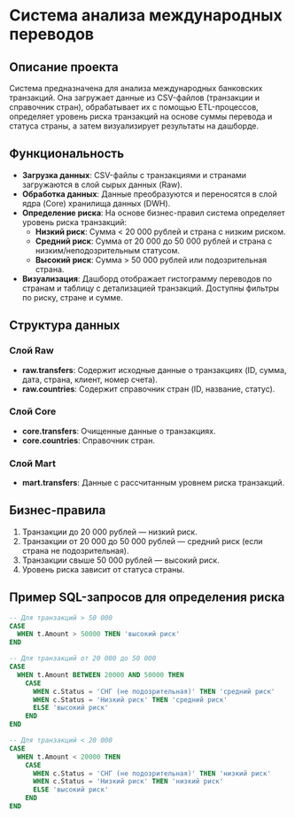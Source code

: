 # Система анализа международных переводов

## Описание проекта
Система предназначена для анализа международных банковских транзакций. Она загружает данные из CSV-файлов (транзакции и справочник стран), обрабатывает их с помощью ETL-процессов, определяет уровень риска транзакций на основе суммы перевода и статуса страны, а затем визуализирует результаты на дашборде.

## Функциональность
- **Загрузка данных**: CSV-файлы с транзакциями и странами загружаются в слой сырых данных (Raw).
- **Обработка данных**: Данные преобразуются и переносятся в слой ядра (Core) хранилища данных (DWH).
- **Определение риска**: На основе бизнес-правил система определяет уровень риска транзакций:
  - **Низкий риск**: Сумма < 20 000 рублей и страна с низким риском.
  - **Средний риск**: Сумма от 20 000 до 50 000 рублей и страна с низким/неподозрительным статусом.
  - **Высокий риск**: Сумма > 50 000 рублей или подозрительная страна.
- **Визуализация**: Дашборд отображает гистограмму переводов по странам и таблицу с детализацией транзакций. Доступны фильтры по риску, стране и сумме.

## Структура данных
### Слой Raw
- **raw.transfers**: Содержит исходные данные о транзакциях (ID, сумма, дата, страна, клиент, номер счета).
- **raw.countries**: Содержит справочник стран (ID, название, статус).

### Слой Core
- **core.transfers**: Очищенные данные о транзакциях.
- **core.countries**: Справочник стран.

### Слой Mart
- **mart.transfers**: Данные с рассчитанным уровнем риска транзакций.

## Бизнес-правила
1. Транзакции до 20 000 рублей — низкий риск.
2. Транзакции от 20 000 до 50 000 рублей — средний риск (если страна не подозрительная).
3. Транзакции свыше 50 000 рублей — высокий риск.
4. Уровень риска зависит от статуса страны.

## Пример SQL-запросов для определения риска
```sql
-- Для транзакций > 50 000
CASE
  WHEN t.Amount > 50000 THEN 'высокий риск'
END

-- Для транзакций от 20 000 до 50 000
CASE
  WHEN t.Amount BETWEEN 20000 AND 50000 THEN
    CASE
      WHEN c.Status = 'СНГ (не подозрительная)' THEN 'средний риск'
      WHEN c.Status = 'Низкий риск' THEN 'средний риск'
      ELSE 'высокий риск'
    END
END

-- Для транзакций < 20 000
CASE
  WHEN t.Amount < 20000 THEN
    CASE
      WHEN c.Status = 'СНГ (не подозрительная)' THEN 'низкий риск'
      WHEN c.Status = 'Низкий риск' THEN 'низкий риск'
      ELSE 'высокий риск'
    END
END

